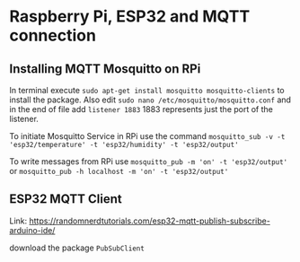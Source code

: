# Raspberry Pi, ESP32 and MQTT connection

## Installing MQTT Mosquitto on RPi

In terminal execute `sudo apt-get install mosquitto mosquitto-clients` to install the package. Also edit `sudo nano /etc/mosquitto/mosquitto.conf` and in the end of file add `listener 1883` 1883 represents just the port of the listener.

To initiate Mosquitto Service in RPi use the command `mosquitto_sub -v -t 'esp32/temperature' -t 'esp32/humidity' -t 'esp32/output'`

To write messages from RPi use `mosquitto_pub -m 'on' -t 'esp32/output'` or `mosquitto_pub -h localhost -m 'on' -t 'esp32/output'`


## ESP32 MQTT Client

Link: https://randomnerdtutorials.com/esp32-mqtt-publish-subscribe-arduino-ide/

download the package `PubSubClient`

